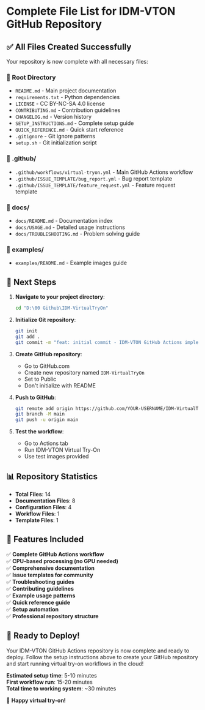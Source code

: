 # Complete File List for IDM-VTON GitHub Repository

## ✅ All Files Created Successfully

Your repository is now complete with all necessary files:

### 📁 Root Directory
- `README.md` - Main project documentation
- `requirements.txt` - Python dependencies
- `LICENSE` - CC BY-NC-SA 4.0 license
- `CONTRIBUTING.md` - Contribution guidelines
- `CHANGELOG.md` - Version history
- `SETUP_INSTRUCTIONS.md` - Complete setup guide
- `QUICK_REFERENCE.md` - Quick start reference
- `.gitignore` - Git ignore patterns
- `setup.sh` - Git initialization script

### 📁 .github/
- `.github/workflows/virtual-tryon.yml` - Main GitHub Actions workflow
- `.github/ISSUE_TEMPLATE/bug_report.yml` - Bug report template
- `.github/ISSUE_TEMPLATE/feature_request.yml` - Feature request template

### 📁 docs/
- `docs/README.md` - Documentation index
- `docs/USAGE.md` - Detailed usage instructions
- `docs/TROUBLESHOOTING.md` - Problem solving guide

### 📁 examples/
- `examples/README.md` - Example images guide

## 🚀 Next Steps

1. **Navigate to your project directory**:
   ```bash
   cd "D:\00 Github\IDM-VirtualTryOn"
   ```

2. **Initialize Git repository**:
   ```bash
   git init
   git add .
   git commit -m "feat: initial commit - IDM-VTON GitHub Actions implementation"
   ```

3. **Create GitHub repository**:
   - Go to GitHub.com
   - Create new repository named `IDM-VirtualTryOn`
   - Set to Public
   - Don't initialize with README

4. **Push to GitHub**:
   ```bash
   git remote add origin https://github.com/YOUR-USERNAME/IDM-VirtualTryOn.git
   git branch -M main
   git push -u origin main
   ```

5. **Test the workflow**:
   - Go to Actions tab
   - Run IDM-VTON Virtual Try-On
   - Use test images provided

## 📊 Repository Statistics

- **Total Files**: 14
- **Documentation Files**: 8
- **Configuration Files**: 4
- **Workflow Files**: 1
- **Template Files**: 1

## 🎯 Features Included

✅ **Complete GitHub Actions workflow**  
✅ **CPU-based processing (no GPU needed)**  
✅ **Comprehensive documentation**  
✅ **Issue templates for community**  
✅ **Troubleshooting guides**  
✅ **Contributing guidelines**  
✅ **Example usage patterns**  
✅ **Quick reference guide**  
✅ **Setup automation**  
✅ **Professional repository structure**  

## 🎉 Ready to Deploy!

Your IDM-VTON GitHub Actions repository is now complete and ready to deploy. Follow the setup instructions above to create your GitHub repository and start running virtual try-on workflows in the cloud!

**Estimated setup time**: 5-10 minutes  
**First workflow run**: 15-20 minutes  
**Total time to working system**: ~30 minutes  

🚀 **Happy virtual try-on!**
